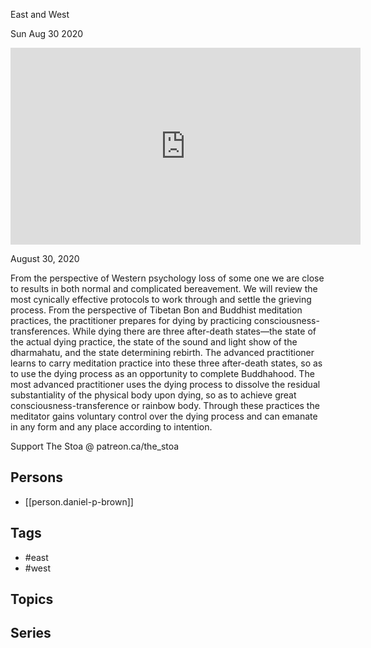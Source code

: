 

 East and West

Sun Aug 30 2020

<iframe width="560" height="315" src="https://www.youtube.com/embed/3rSheW3FoFs" title="Dying: East and West w/ Daniel P. Brown" frameborder="0" allow="accelerometer; autoplay; clipboard-write; encrypted-media; gyroscope; picture-in-picture" allowfullscreen ></iframe>

August 30, 2020

From the perspective of Western psychology loss of some one we are close to results in both normal and complicated bereavement. We will review the most cynically effective protocols to work through and settle the grieving process. From the perspective of Tibetan Bon and Buddhist meditation practices, the practitioner prepares for dying by practicing consciousness-transferences. While dying there are three after-death states—the state of the actual dying practice, the state of the sound and light show of the dharmahatu, and the state determining rebirth. The advanced practitioner learns to carry meditation practice into these three after-death states, so as to use the dying process as an opportunity to complete Buddhahood. The most advanced practitioner uses the dying process to dissolve the residual substantiality of the physical body upon dying, so as to achieve great consciousness-transference or rainbow body. Through these practices the meditator gains voluntary control over the dying process and can emanate in any form and any place according to intention.

Support The Stoa @ patreon.ca/the_stoa

## Persons

- [[person.daniel-p-brown]]

## Tags

- #east
- #west

## Topics



## Series




